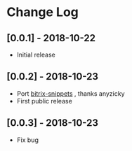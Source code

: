 # Change Log

## [0.0.1] - 2018-10-22

- Initial release

## [0.0.2] - 2018-10-23

- Port [bitrix-snippets](https://atom.io/packages/bitrix-snippets) , thanks anyzicky
- First public release

## [0.0.3] - 2018-10-23

- Fix bug
